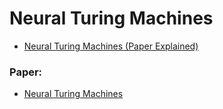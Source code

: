 # Neural Turing Machines

- [Neural Turing Machines (Paper Explained)](https://www.youtube.com/watch?v=XBgwq4IePLw)

### Paper:
- [Neural Turing Machines](https://arxiv.org/abs/1410.5401)
